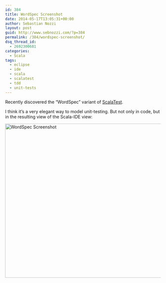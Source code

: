 ```yaml
---
id: 384
title: WordSpec Screenshot
date: 2014-05-17T13:05:31+00:00
author: Sebastian Nozzi
layout: post
guid: http://www.sebnozzi.com/?p=384
permalink: /384/wordspec-screenshot/
dsq_thread_id:
  - 2692300681
categories:
  - Scala
tags:
  - eclipse
  - ide
  - scala
  - scalatest
  - tdd
  - unit-tests
---
```

Recently discovered the &#8220;WordSpec&#8221; variant of [ScalaTest](http://www.scalatest.org/).

I think it&#8217;s a very elegant way to model unit-testing. But not only in code, but in the resulting view of the Scala-IDE view:

[<img src="http://www.sebnozzi.com/wp-content/uploads/2014/05/wordspec-1024x876.png" alt="WordSpec Screenshot" width="584" height="499" class="aligncenter size-large wp-image-385" />](http://www.sebnozzi.com/wp-content/uploads/2014/05/wordspec.png)